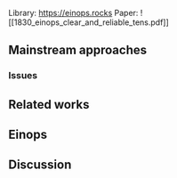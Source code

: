 Library: https://einops.rocks
Paper: ![[1830_einops_clear_and_reliable_tens.pdf]]


## Mainstream approaches

### Issues

## Related works

## Einops

## Discussion